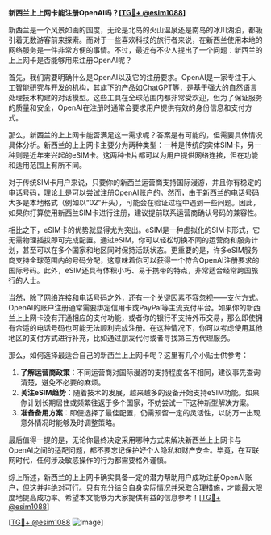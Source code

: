 **新西兰上上网卡能注册OpenAI吗？[[TG💪+ @esim1088](https://t.me/s/esim1088)]**

新西兰是一个风景如画的国度，无论是北岛的火山温泉还是南岛的冰川湖泊，都吸引着无数游客前来探索。而对于一些喜欢科技的旅行者来说，在新西兰使用本地的网络服务是一件非常方便的事情。不过，最近有不少人提出了一个问题：新西兰的上上网卡是否能够用来注册OpenAI呢？

首先，我们需要明确什么是OpenAI以及它的注册要求。OpenAI是一家专注于人工智能研究与开发的机构，其旗下的产品如ChatGPT等，是基于强大的自然语言处理技术构建的对话模型。这些工具在全球范围内都非常受欢迎，但为了保证服务的质量和安全，OpenAI在注册时通常会要求用户提供有效的身份信息和支付方式。

那么，新西兰的上上网卡能否满足这一需求呢？答案是有可能的，但需要具体情况具体分析。新西兰的上上网卡主要分为两种类型：一种是传统的实体SIM卡，另一种则是近年来兴起的eSIM卡。这两种卡片都可以为用户提供网络连接，但在功能和适用范围上有所不同。

对于传统SIM卡用户来说，只要你的新西兰运营商支持国际漫游，并且你有稳定的电话号码，理论上是可以尝试注册OpenAI账户的。然而，由于新西兰的电话号码大多是本地格式（例如以“02”开头），可能会在验证过程中遇到一些问题。因此，如果你打算使用新西兰SIM卡进行注册，建议提前联系运营商确认号码的兼容性。

相比之下，eSIM卡的优势就显得尤为突出。eSIM是一种虚拟化的SIM卡形式，它无需物理插拔即可完成配置。通过eSIM，你可以轻松切换不同的运营商和服务计划，甚至可以在多个国家和地区同时保持活跃状态。更重要的是，许多eSIM服务商支持全球范围内的号码分配，这意味着你可以获得一个符合OpenAI注册要求的国际号码。此外，eSIM还具有体积小巧、易于携带的特点，非常适合经常跨国旅行的人士。

当然，除了网络连接和电话号码之外，还有一个关键因素不容忽视——支付方式。OpenAI的账户注册通常需要绑定信用卡或PayPal等主流支付平台。如果你的新西兰上上网卡没有开通相应的支付功能，或者你的银行不支持外币交易，那么即使拥有合适的电话号码也可能无法顺利完成注册。在这种情况下，你可以考虑使用其他地区的支付方式进行补充，比如通过朋友代付或者寻找第三方代理服务。

那么，如何选择最适合自己的新西兰上上网卡呢？这里有几个小贴士供参考：

1. **了解运营商政策**：不同运营商对国际漫游的支持程度各不相同，建议事先查询清楚，避免不必要的麻烦。
2. **关注eSIM趋势**：随着技术的发展，越来越多的设备开始支持eSIM功能。如果你计划长期居住或频繁往返于多个国家，不妨尝试一下这种新型解决方案。
3. **准备备用方案**：即便选择了最佳配置，仍需预留一定的灵活性，以防万一出现意外情况时能够及时调整策略。

最后值得一提的是，无论你最终决定采用哪种方式来解决新西兰上上网卡与OpenAI之间的适配问题，都不要忘记保护好个人隐私和财产安全。毕竟，在互联网时代，任何涉及敏感操作的行为都需要格外谨慎。

综上所述，新西兰的上上网卡确实具备一定的潜力帮助用户成功注册OpenAI账户，但这并非绝对可行。只有充分结合自身实际情况并采取合理措施，才能最大限度地提高成功率。希望本文能够为大家提供有益的信息参考！[[TG💪+ @esim1088](https://t.me/s/esim1088)]

[[TG💪+ @esim1088](https://t.me/s/esim1088) ![Image](https://i.postimg.cc/4NQfJmqS/Snipaste-2025-05-13-00-14-12.png)]